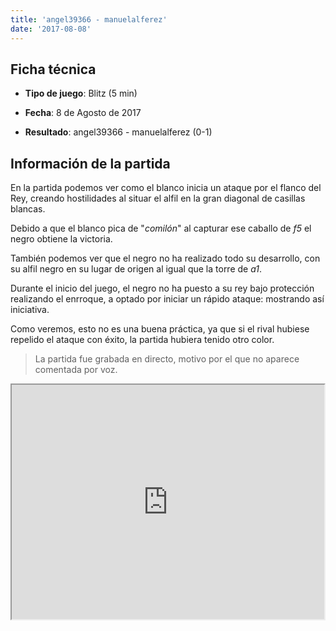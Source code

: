 ```yaml
---
title: 'angel39366 - manuelalferez'
date: '2017-08-08'
---
```


## Ficha técnica

* **Tipo de juego**: Blitz (5 min)

* **Fecha**: 8 de Agosto de 2017

* **Resultado**: angel39366 - manuelalferez (0-1)

  

## Información de la partida

En la partida podemos ver como el blanco inicia un ataque por el flanco del Rey, creando hostilidades al situar el alfil en la gran diagonal de casillas blancas.      

Debido a que el blanco pica de "*comilón*" al capturar ese caballo de *f5* el negro obtiene la victoria.

También podemos ver que el negro no ha realizado todo su desarrollo, con su alfil negro en su lugar de origen al igual que la torre de *a1*.

Durante el inicio del juego, el negro no ha puesto a su rey bajo protección realizando el enrroque, a optado por iniciar un rápido ataque: mostrando así iniciativa. 

Como veremos, esto no es una buena práctica, ya que si el rival hubiese repelido el ataque con éxito, la partida hubiera tenido otro color.

> La partida fue grabada en directo, motivo por el que no aparece comentada por voz.

 <iframe width="500" height="375"
      src="https://www.youtube.com/embed/MLvNe7p3Kp0" allowfullscreen>
      </iframe>


